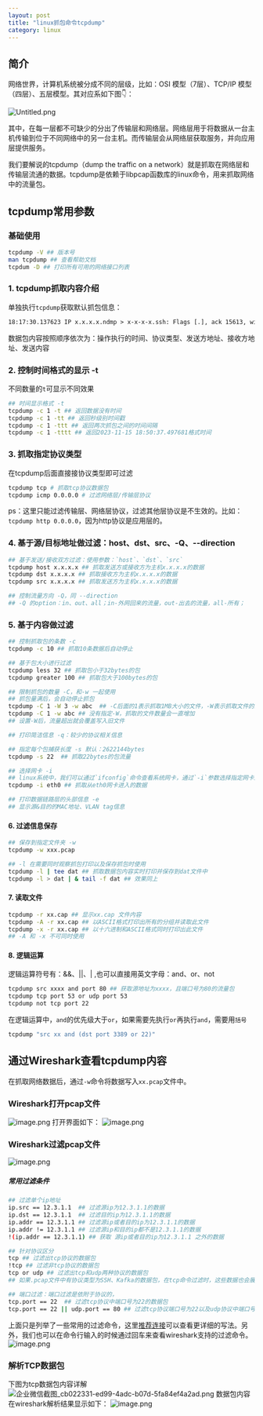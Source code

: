```yaml
---
layout: post
title: "linux抓包命令tcpdump"
category: linux 
---
```



## 简介
网络世界，计算机系统被分成不同的层级，比如：OSI 模型（7层）、TCP/IP 模型（四层）、五层模型。其对应系如下图👇：

![Untitled.png](https://p1-juejin.byteimg.com/tos-cn-i-k3u1fbpfcp/f960f359ab9b45809a4e9d5cb8192ed4~tplv-k3u1fbpfcp-jj-mark:0:0:0:0:q75.image#?w=608&h=295&s=149021&e=png&b=faf6f5)

其中，在每一层都不可缺少的分出了传输层和网络层。网络层用于将数据从一台主机传输到位于不同网络中的另一台主机。而传输层会从网络层获取服务，并向应用层提供服务。

我们要解说的tcpdump（dump the traffic on a network）就是抓取在网络层和传输层流通的数据。tcpdump是依赖于libpcap函数库的linux命令，用来抓取网络中的流量包。


## tcpdump常用参数
### 基础使用
```sh
tcpdump -V ## 版本号
man tcpdump ## 查看帮助文档
tcpdum -D ## 打印所有可用的网络接口列表
```
### 1. tcpdump抓取内容介绍
单独执行`tcpdump`获取默认抓包信息：
```txt
18:17:30.137623 IP x.x.x.x.ndmp > x-x-x-x.ssh: Flags [.], ack 15613, win 811, options [nop,nop,TS val 1760701871 ecr 4166071444], length 0
```
数据包内容按照顺序依次为：操作执行的时间、协议类型、发送方地址、接收方地址、发送内容
### 2. 控制时间格式的显示 -t
不同数量的`t`可显示不同效果
```sh
## 时间显示格式 -t
tcpdump -c 1 -t ## 返回数据没有时间 
tcpdump -c 1 -tt ## 返回秒级别时间戳 
tcpdump -c 1 -ttt ## 返回两次抓包之间的时间间隔 
tcpdump -c 1 -tttt ## 返回2023-11-15 18:50:37.497681格式时间
```
### 3. 抓取指定协议类型
在tcpdump后面直接接协议类型即可过滤
```sh
tcpdump tcp # 抓取tcp协议数据包 
tcpdump icmp 0.0.0.0 # 过滤网络层/传输层协议
```
ps：这里只能过滤传输层、网络层协议，过滤其他层协议是不生效的。比如：`tcpdump http 0.0.0.0`，因为http协议是应用层的。
### 4. 基于源/目标地址做过滤：host、dst、src、-Q、--direction
```sh
## 基于发送/接收双方过滤：使用参数：`host`、`dst`、`src`
tcpdump host x.x.x.x ## 抓取发送方或接收方为主机x.x.x.x的数据
tcpdump dst x.x.x.x ## 抓取接收方为主机x.x.x.x的数据
tcpdump src x.x.x.x ## 抓取发送方为主机x.x.x.x的数据

## 控制流量方向 -Q，同 --direction
## -Q 的option：in、out、all；in-外网回来的流量，out-出去的流量，all-所有；
```

### 5. 基于内容做过滤
```sh
## 控制抓取包的条数 -c
tcpdump -c 10 ## 抓取10条数据后自动停止

## 基于包大小进行过滤
tcpdump less 32 ## 抓取包小于32bytes的包
tcpdump greater 100 ## 抓取包大于100bytes的包

## 限制抓包的数量 -C，和-w 一起使用
## 抓包量满后，会自动停止抓包
tcpdump -C 1 -W 3 -w abc  ## -C后面的1表示抓取1MB大小的文件，-W表示抓取文件的最大数量，-w后面表示抓取文件的名字，该命令会抓取3个1MB大小的文件，文件名分别为：abc1，abc2，abc3
tcpdump -C 1 -w abc ## 没有指定-W，抓取的文件数量会一直增加
## 设置-W后，流量超出就会覆盖写入旧文件

## 打印简洁信息 -q：较少的协议相关信息

## 指定每个包捕获长度 -s 默认：2622144bytes
tcpdump -s 22  ## 抓取22bytes的包流量

## 选择网卡 -i
## linux系统中，我们可以通过`ifconfig`命令查看系统网卡，通过`-i`参数选择指定网卡的数据。
tcpdump -i eth0 ## 抓取从eth0网卡进入的数据

## 打印数据链路层的头部信息 -e
## 显示源&目的的MAC地址、VLAN tag信息
```

#### 6. 过滤信息保存
```sh
## 保存到指定文件夹 -w
tcpdump -w xxx.pcap

## -l 在需要同时观察抓包打印以及保存抓包时使用
tcpdump -l | tee dat ## 抓取数据包内容实时打印并保存到dat文件中
tcpdump -l > dat | & tail -f dat ## 效果同上
```

#### 7. 读取文件
```sh
tcpdump -r xx.cap ## 显示xx.cap 文件内容
tcpdump -A -r xx.cap ## 以ASCII格式打印出所有的分组并读取此文件
tcpdump -x -r xx.cap ## 以十六进制和ASCII格式同时打印出此文件
## -A 和 -x 不可同时使用
```
#### 8. 逻辑运算
逻辑运算符号有：&&、||、| ,也可以直接用英文字母：and、or、not
```sh
tcpdump src xxxx and port 80 ## 获取源地址为xxxx，且端口号为80的流量包
tcpdump tcp port 53 or udp port 53
tcpdump not tcp port 22
```
在逻辑运算中，`and`的优先级大于`or`，如果需要先执行`or`再执行`and`，需要用`括号`
```sh
tcpdump "src xx and (dst port 3389 or 22)"
```

## 通过Wireshark查看tcpdump内容
在抓取网络数据后，通过`-w`命令将数据写入`xx.pcap`文件中。
### Wireshark打开pcap文件
![image.png](https://p3-juejin.byteimg.com/tos-cn-i-k3u1fbpfcp/b643b544499248119b0cb685bbfeff52~tplv-k3u1fbpfcp-jj-mark:0:0:0:0:q75.image#?w=2274&h=1652&s=1729255&e=png&b=f1f1f1)
打开界面如下：
![image.png](https://p1-juejin.byteimg.com/tos-cn-i-k3u1fbpfcp/db58f38bf5da4a2ea77fb7a8261c801d~tplv-k3u1fbpfcp-jj-mark:0:0:0:0:q75.image#?w=2164&h=1592&s=614344&e=png&b=eeeeee)
### Wireshark过滤pcap文件
![image.png](https://p6-juejin.byteimg.com/tos-cn-i-k3u1fbpfcp/9d8869c6b225497494a3d202c4b3ec2e~tplv-k3u1fbpfcp-jj-mark:0:0:0:0:q75.image#?w=2112&h=306&s=139169&e=png&b=dddddd)
##### 常用过滤条件
```sh
## 过滤单个ip地址
ip.src == 12.3.1.1  ## 过滤源ip为12.3.1.1的数据
ip.dst == 12.3.1.1  ## 过滤目的ip为12.3.1.1的数据
ip.addr == 12.3.1.1 ## 过滤源ip或者目的ip为12.3.1.1的数据
ip.addr != 12.3.1.1 ## 过滤源ip和目的ip都不是12.3.1.1的数据
!(ip.addr == 12.3.1.1) ## 获取 源ip或者目的ip为12.3.1.1 之外的数据

## 针对协议区分
tcp ## 过滤出tcp协议的数据包
!tcp ## 过滤非tcp协议的数据包
tcp or udp ## 过滤出tcp和udp两种协议的数据包
## 如果.pcap文件中有协议类型为SSH、Kafka的数据包，在tcp命令过滤时，这些数据也会展示出来。因为SSH和Kafka协议属于应用层协议，其传输层的协议依然是tcp协议。

## 端口过滤：端口过滤是依附于协议的，
tcp.port == 22  ## 过滤tcp协议中端口号为22的数据包
tcp.port == 22 || udp.port == 80 ## 过滤tcp协议端口号为22以及udp协议中端口号为80的数据包

```
上面只是列举了一些常用的过滤命令，这里[推荐连接](https://www.cnblogs.com/willingtolove/p/12519490.html#%E6%98%BE%E7%A4%BA%E8%BF%87%E6%BB%A4%E5%99%A8%E5%86%99%E6%B3%95)可以查看更详细的写法。另外，我们也可以在命令行输入的时候通过回车来查看wireshark支持的过滤命令。
![image.png](https://p3-juejin.byteimg.com/tos-cn-i-k3u1fbpfcp/60f53ee37a254316a5bea65cd43e10bd~tplv-k3u1fbpfcp-jj-mark:0:0:0:0:q75.image#?w=1980&h=884&s=1218607&e=png&b=e4e3fa)

### 解析TCP数据包
下图为tcp数据包内容详解
![企业微信截图_cb022331-ed99-4adc-b07d-5fa84ef4a2ad.png](https://p9-juejin.byteimg.com/tos-cn-i-k3u1fbpfcp/d79faa40e03d45318ae8e1bdfecc1237~tplv-k3u1fbpfcp-jj-mark:0:0:0:0:q75.image#?w=1930&h=738&s=844638&e=png&b=f9f0ea)
数据包内容在wireshark解析结果显示如下：
![image.png](https://p3-juejin.byteimg.com/tos-cn-i-k3u1fbpfcp/b9d28bdf440d427e83e37a2668d6a52f~tplv-k3u1fbpfcp-jj-mark:0:0:0:0:q75.image#?w=2228&h=1418&s=779895&e=png&b=fcfcfc)
